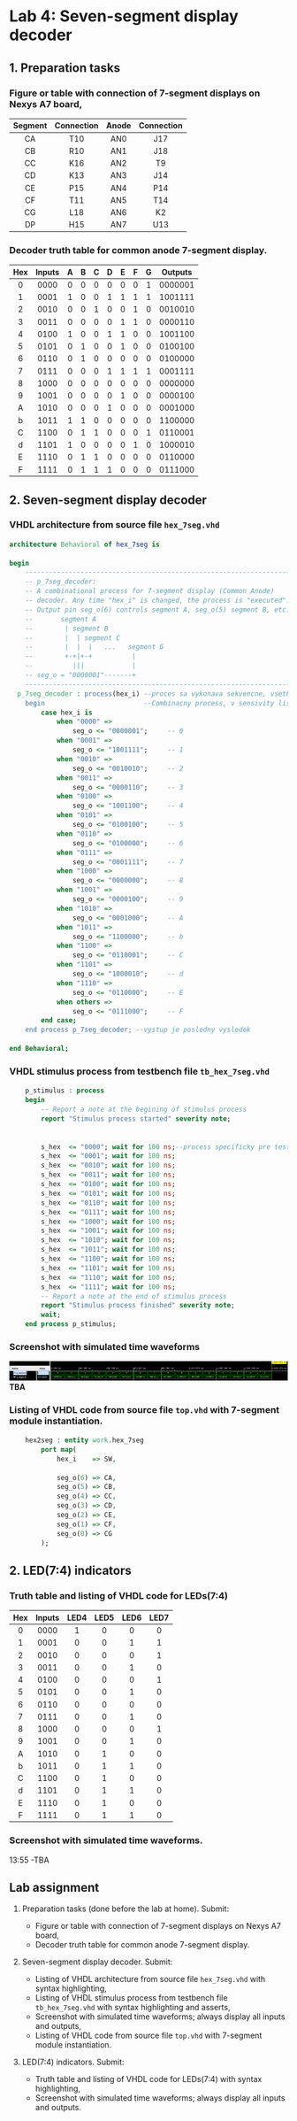 # Lab 4: Seven-segment display decoder

## 1. Preparation tasks

### Figure or table with connection of 7-segment displays on Nexys A7 board,

| **Segment** | **Connection** | **Anode** | **Connection** | 
| :-: 	      |    :-:         |  :-:      |       :-:      |
| CA   	      |      T10       |  AN0      |      J17       | 
| CB  	      |      R10       |  AN1      |      J18       |
| CC   	      |      K16       |  AN2      |      T9        |
| CD  	      |      K13       |  AN3      |      J14       |
| CE          |      P15       |  AN4      |      P14       |
| CF          |      T11       |  AN5      |      T14       |
| CG          |      L18       |  AN6      |      K2        |
| DP          |      H15       |  AN7      |      U13       |


### Decoder truth table for common anode 7-segment display.

| **Hex** | **Inputs** | **A** | **B** | **C** | **D** | **E** | **F** | **G** | **Outputs** |
| :-: 	  |    :-:     |  :-:  |  :-:  |  :-:  |  :-:  |  :-:  |  :-:  |  :-:  |     :-:     |
| 0   	  |    0000    |   0   |   0   |   0   |   0   |   0   |   0   |   1   |   0000001   | 
| 1  	  |    0001    |   1   |   0   |   0   |   1   |   1   |   1   |   1   |   1001111   |
| 2   	  |    0010    |   0   |   0   |   1   |   0   |   0   |   1   |   0   |   0010010   |
| 3  	  |    0011    |   0   |   0   |   0   |   0   |   1   |   1   |   0   |   0000110   |
| 4       |    0100    |   1   |   0   |   0   |   1   |   1   |   0   |   0   |   1001100   |
| 5       |    0101    |   0   |   1   |   0   |   0   |   1   |   0   |   0   |   0100100   |
| 6       |    0110    |   0   |   1   |   0   |   0   |   0   |   0   |   0   |   0100000   |
| 7       |    0111    |   0   |   0   |   0   |   1   |   1   |   1   |   1   |   0001111   |
| 8       |    1000    |   0   |   0   |   0   |   0   |   0   |   0   |   0   |   0000000   |
| 9       |    1001    |   0   |   0   |   0   |   0   |   1   |   0   |   0   |   0000100   |
| A       |    1010    |   0   |   0   |   0   |   1   |   0   |   0   |   0   |   0001000   |
| b       |    1011    |   1   |   1   |   0   |   0   |   0   |   0   |   0   |   1100000   |
| C       |    1100    |   0   |   1   |   1   |   0   |   0   |   0   |   1   |   0110001   |
| d       |    1101    |   1   |   0   |   0   |   0   |   0   |   1   |   0   |   1000010   |
| E       |    1110    |   0   |   1   |   1   |   0   |   0   |   0   |   0   |   0110000   |
| F       |    1111    |   0   |   1   |   1   |   1   |   0   |   0   |   0   |   0111000   |





## 2. Seven-segment display decoder

### VHDL architecture from source file `hex_7seg.vhd`

```vhdl
architecture Behavioral of hex_7seg is

begin
    --------------------------------------------------------------------
    -- p_7seg_decoder:
    -- A combinational process for 7-segment display (Common Anode)
    -- decoder. Any time "hex_i" is changed, the process is "executed".
    -- Output pin seg_o(6) controls segment A, seg_o(5) segment B, etc.
    --       segment A
    --        | segment B
    --        |  | segment C
    --        |  |  |   ...   segment G
    --        +-+|+-+          |
    --          |||            |
    -- seg_o = "0000001"-------+
    --------------------------------------------------------------------
  p_7seg_decoder : process(hex_i) --proces sa vykonava sekvencne, vsetky pripadenia sa vykonaju po ukonceni procesu 
    begin                         --Combinacny process, v sensivity listu nema clock
        case hex_i is
            when "0000" =>
                seg_o <= "0000001";     -- 0
            when "0001" =>
                seg_o <= "1001111";     -- 1
            when "0010" =>
                seg_o <= "0010010";     -- 2
            when "0011" =>
                seg_o <= "0000110";     -- 3
            when "0100" =>
                seg_o <= "1001100";     -- 4
            when "0101" =>
                seg_o <= "0100100";     -- 5    
            when "0110" =>
                seg_o <= "0100000";     -- 6    
            when "0111" =>
                seg_o <= "0001111";     -- 7 
            when "1000" =>
                seg_o <= "0000000";     -- 8
            when "1001" =>
                seg_o <= "0000100";     -- 9
            when "1010" =>
                seg_o <= "0001000";     -- A
            when "1011" =>
                seg_o <= "1100000";     -- b
            when "1100" =>
                seg_o <= "0110001";     -- C
            when "1101" =>
                seg_o <= "1000010";     -- d
            when "1110" =>
                seg_o <= "0110000";     -- E
            when others =>
                seg_o <= "0111000";     -- F
        end case;
    end process p_7seg_decoder; --vystup je posledny vysledok

end Behavioral;
```

### VHDL stimulus process from testbench file `tb_hex_7seg.vhd`

```vhdl
    p_stimulus : process
    begin
        -- Report a note at the begining of stimulus process
        report "Stimulus process started" severity note;
               
        
        s_hex  <= "0000"; wait for 100 ns;--process specificky pre testbench
        s_hex  <= "0001"; wait for 100 ns;
        s_hex  <= "0010"; wait for 100 ns;
        s_hex  <= "0011"; wait for 100 ns;
        s_hex  <= "0100"; wait for 100 ns;
        s_hex  <= "0101"; wait for 100 ns;  
        s_hex  <= "0110"; wait for 100 ns; 
        s_hex  <= "0111"; wait for 100 ns;  
        s_hex  <= "1000"; wait for 100 ns;
        s_hex  <= "1001"; wait for 100 ns;
        s_hex  <= "1010"; wait for 100 ns;      
        s_hex  <= "1011"; wait for 100 ns;
        s_hex  <= "1100"; wait for 100 ns;   
        s_hex  <= "1101"; wait for 100 ns;  
        s_hex  <= "1110"; wait for 100 ns;
        s_hex  <= "1111"; wait for 100 ns; 
        -- Report a note at the end of stimulus process
        report "Stimulus process finished" severity note;
        wait;
    end process p_stimulus;
```

### Screenshot with simulated time waveforms
   
   
![](https://github.com/xskurl02/Digital-electronics-1/blob/main/Labs/04-segment/Images/Screenshot.png)   
**TBA**

### Listing of VHDL code from source file `top.vhd` with 7-segment module instantiation.
```vhdl
    hex2seg : entity work.hex_7seg
        port map(
            hex_i    => SW,
            
            seg_o(6) => CA,
            seg_o(5) => CB,
            seg_o(4) => CC,
            seg_o(3) => CD,
            seg_o(2) => CE,
            seg_o(1) => CF,
            seg_o(0) => CG
        );
```

## 2. LED(7:4) indicators

### Truth table and listing of VHDL code for LEDs(7:4) 

| **Hex** | **Inputs** | **LED4** | **LED5** | **LED6** | **LED7** |
| :-: | :-: | :-: | :-: | :-: | :-: |
| 0   | 0000 | 1 | 0 | 0 | 0 |
| 1   | 0001 | 0 | 0 | 1 | 1 |
| 2 | 0010 | 0 | 0 | 0 | 1 |
| 3 | 0011 | 0 | 0 | 1 | 0 |
| 4 | 0100 | 0 | 0 | 0 | 1 |
| 5 | 0101 | 0 | 0 | 1 | 0 |
| 6 | 0110 | 0 | 0 | 0 | 0 |
| 7 | 0111 | 0 | 0 | 1 | 0 |
| 8 | 1000 | 0 | 0 | 0 | 1 |
| 9 | 1001 | 0 | 0 | 1 | 0 |
| A | 1010 | 0 | 1 | 0 | 0 |
| b | 1011 | 0 | 1 | 1 | 0 |
| C | 1100 | 0 | 1 | 0 | 0 |
| d | 1101 | 0 | 1 | 1 | 0 |
| E | 1110 | 0 | 1 | 0 | 0 |
| F | 1111 | 0 | 1 | 1 | 0 |


###  Screenshot with simulated time waveforms.
13:55 -TBA



## Lab assignment

1. Preparation tasks (done before the lab at home). Submit:
    * Figure or table with connection of 7-segment displays on Nexys A7 board,
    * Decoder truth table for common anode 7-segment display.

2. Seven-segment display decoder. Submit:
    * Listing of VHDL architecture from source file `hex_7seg.vhd` with syntax highlighting,
    * Listing of VHDL stimulus process from testbench file `tb_hex_7seg.vhd` with syntax highlighting and asserts,
    * Screenshot with simulated time waveforms; always display all inputs and outputs,
    * Listing of VHDL code from source file `top.vhd` with 7-segment module instantiation.

3. LED(7:4) indicators. Submit:
    * Truth table and listing of VHDL code for LEDs(7:4) with syntax highlighting,
    * Screenshot with simulated time waveforms; always display all inputs and outputs.


